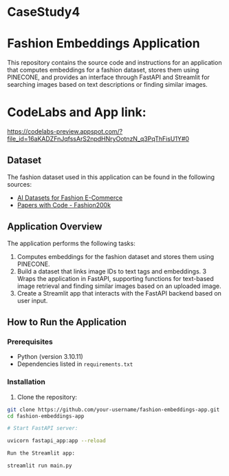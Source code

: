 # CaseStudy4

# Fashion Embeddings Application

This repository contains the source code and instructions for an application that computes embeddings for a fashion dataset, stores them using PINECONE, and provides an interface through FastAPI and Streamlit for searching images based on text descriptions or finding similar images.

# CodeLabs and App link:
https://codelabs-preview.appspot.com/?file_id=16aKADZFnJqfssArS2npdHNryOotnzN_q3PqThFisU1Y#0

## Dataset

The fashion dataset used in this application can be found in the following sources:
- [AI Datasets for Fashion E-Commerce](https://maadaa-ai.medium.com/ai-datasets-for-fashion-e-commerce-open-vs-commercial-and-the-trends-2b1937f5787b)
- [Papers with Code - Fashion200k](https://paperswithcode.com/datasets?q=Fashion200k)

## Application Overview

The application performs the following tasks:

1. Computes embeddings for the fashion dataset and stores them using PINECONE.
2. Build a dataset that links image IDs to text tags and embeddings.
3 Wraps the application in FastAPI, supporting functions for text-based image retrieval and finding similar images based on an uploaded image.
4. Create a Streamlit app that interacts with the FastAPI backend based on user input.

## How to Run the Application

### Prerequisites

- Python (version 3.10.11)
- Dependencies listed in `requirements.txt`

### Installation

1. Clone the repository:

```bash
git clone https://github.com/your-username/fashion-embeddings-app.git
cd fashion-embeddings-app

# Start FastAPI server:

uvicorn fastapi_app:app --reload

Run the Streamlit app:

streamlit run main.py





